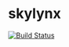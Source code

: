 # skylynx

[![Build Status](https://travis-ci.org/basameera/skylynx.svg?branch=master)](https://travis-ci.org/basameera/skylynx)